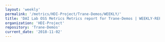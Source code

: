 ```yaml
---
layout: 'weekly'
permalink: '/metrics/HDI-Project/Trane-Demos/WEEKLY/'
title: 'DAI Lab OSS Metrics Metrics report for Trane-Demos | WEEKLY-REPORT-2018-11-02'
organization: 'HDI-Project'
repository: 'Trane-Demos'
current_date: '2018-11-02'
---
```

